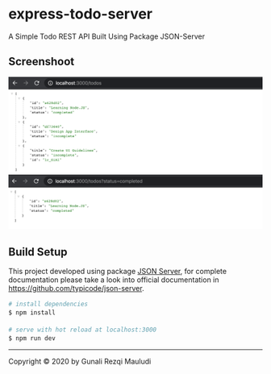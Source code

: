 # express-todo-server

A Simple Todo REST API Built Using Package JSON-Server

## Screenshoot

![main](screenshot/express-api-todo.png)
![filtered](screenshot/express-api-todo-filtered.png)

## Build Setup

This project developed using package [JSON Server](https://github.com/typicode/json-server), for complete documentation please take a look into official documentation in <https://github.com/typicode/json-server>.

```bash
# install dependencies
$ npm install

# serve with hot reload at localhost:3000
$ npm run dev
```

---

Copyright © 2020 by Gunali Rezqi Mauludi
